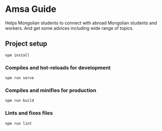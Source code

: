 # Amsa Guide

Helps Mongolian students to connect with abroad Mongolian students and workers. And get some advices including wide range of topics.

## Project setup

```
npm install
```

### Compiles and hot-reloads for development

```
npm run serve
```

### Compiles and minifies for production

```
npm run build
```

### Lints and fixes files

```
npm run lint
```
